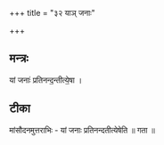+++
title = "३२ याञ् जनाः"

+++
## मन्त्रः

यां जनाः॑ प्रतिनन्द॒न्तीत्ये॒षा ।  

## टीका
मांसौदनमुत्तराभिः - यां जनाः प्रतिनन्दतीत्येषेति ॥ गता ॥

